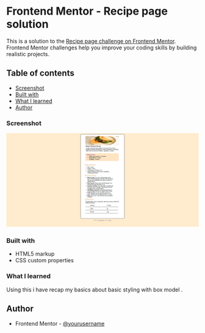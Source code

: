 # Frontend Mentor - Recipe page solution

This is a solution to the [Recipe page challenge on Frontend Mentor](https://www.frontendmentor.io/challenges/recipe-page-KiTsR8QQKm). Frontend Mentor challenges help you improve your coding skills by building realistic projects. 

## Table of contents

- [Screenshot](#screenshot)
- [Built with](#built-with)
- [What I learned](#what-i-learned)
- [Author](#author)


### Screenshot

![](./assets/outputimage/Recipepageimage.png)

### Built with

- HTML5 markup
- CSS custom properties
### What I learned

Using this i have recap my basics about basic styling with box model .

## Author

- Frontend Mentor - [@yourusername](https://www.frontendmentor.io/profile/RAKESH40-lgtm)